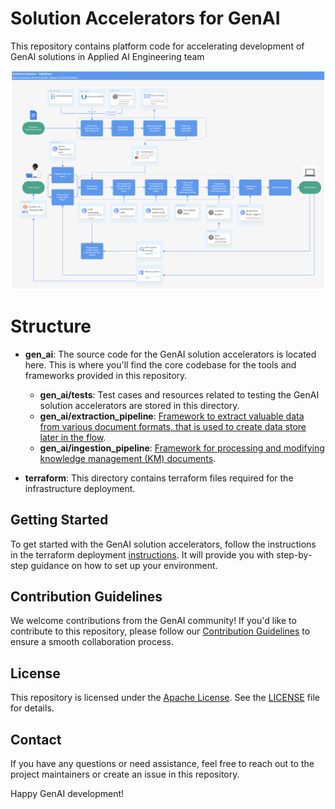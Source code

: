 # Solution Accelerators for GenAI
This repository contains platform code for accelerating development of GenAI solutions in Applied AI Engineering team

![alt text](resources/image.png)

# Structure

- **gen_ai**: The source code for the GenAI solution accelerators is located here. This is where you'll find the core codebase for the tools and frameworks provided in this repository.
  - **gen_ai/tests**: Test cases and resources related to testing the GenAI solution accelerators are stored in this directory.
  - **gen_ai/extraction_pipeline**: [Framework to extract valuable data from various document formats, that is used to create data store later in the flow](gen_ai/extraction_pipeline/README.md).
  - **gen_ai/ingestion_pipeline**: [Framework for processing and modifying knowledge management (KM) documents](gen_ai/ingestion_pipeline/README.md).

- **terraform**: This directory contains terraform files required for the infrastructure deployment.

## Getting Started

To get started with the GenAI solution accelerators, follow the instructions in the terraform deployment [instructions](terraform/README.md). 
It will provide you with step-by-step guidance on how to set up your environment.

## Contribution Guidelines

We welcome contributions from the GenAI community! If you'd like to contribute to this repository, please follow our [Contribution Guidelines](CONTRIBUTING.MD) to ensure a smooth collaboration process.

## License

This repository is licensed under the [Apache License](LICENSE). See the [LICENSE](LICENSE) file for details.

## Contact

If you have any questions or need assistance, feel free to reach out to the project maintainers or create an issue in this repository.

Happy GenAI development!
